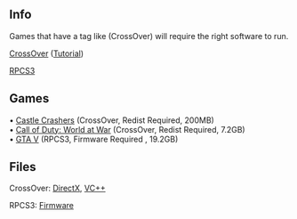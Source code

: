 ## Info

Games that have a tag like (CrossOver) will require the right software to run.

[CrossOver](https://nzody.herokuapp.com/service/hvtrs8%2F-mgdka%2Ccmdgwgateps%2Ccmm-pwb-cpoqsmvgr-czmcc-dgmm%2Farmsqotep-02%2C0%2C1%2Czkp) ([Tutorial](https://video-streamer.pxzlz.repl.co/))

[RPCS3](https://download-server.pxzlz.repl.co/rpcs3)

## Games

• [Castle Crashers](https://nzody.herokuapp.com/?link=aHR0cHM6Ly93d3cubWVkaWFmaXJlLmNvbS9maWxlL3ZjZHdxd3ZpY3BmdnJscC9DYXN0bGUuQ3Jhc2hlcnMudjIuOC56aXAvZmlsZQ%3D%3D) (CrossOver, Redist Required, 200MB)<br>
• [Call of Duty: World at War](https://www.mediafire.com/file/zofhbuaq7quqgnw/Call+of+Duty+World+at+War+ALL+DLC.zip/file) (CrossOver, Redist Required, 7.2GB)<br>
• [GTA V](https://nzody.herokuapp.com/service/hvtrs8%2F-ic922007.ws%2Capcjite%2Copg-27%2Fktgmq%2Fercnf-vhgfv-cuvo%2Fv%2Fpna%7Bsvavimn%2F3-Gpald'22Tjedt'22Awtm%2500T%2500'5%40Fkx'22%250B'22Anl'22DNC'5F%2500%40LGS21%3A05.xir) (RPCS3, Firmware Required , 19.2GB)



## Files

CrossOver:
[DirectX](https://www.mediafire.com/file/yqy0rvrz8yu48yw/directx_Jun2010_redist.exe/file), [VC++](https://www.techpowerup.com/download/visual-c-redistributable-runtime-package-all-in-one/)

RPCS3:
[Firmware](https://download-server.pxzlz.repl.co/ps3firmware)
